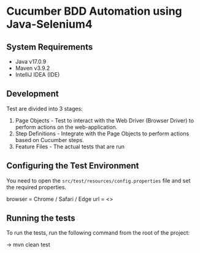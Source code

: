 # Cucumber BDD Automation using Java-Selenium4


## System Requirements
- Java v17.0.9
- Maven v3.9.2
- IntelliJ IDEA (IDE)


## Development

Test are divided into 3 stages:

1. Page Objects - Test to interact with the Web Driver (Browser Driver) to perform actions on the web-application.
2. Step Definitions - Integrate with the Page Objects to perform actions based on Cucumber steps.
3. Feature Files - The actual tests that are run



## Configuring the Test Environment
You need to open the `src/test/resources/config.properties` file and set the required properties.

browser = Chrome / Safari / Edge
url = <<Set the URL of the application>>



## Running the tests
To run the tests, run the following command from the root of the project:

 -> mvn clean test
